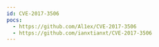 ```yaml
---
id: CVE-2017-3506
pocs:
  - https://github.com/Al1ex/CVE-2017-3506
  - https://github.com/ianxtianxt/CVE-2017-3506
---
```

